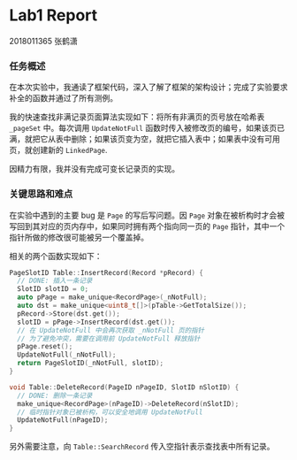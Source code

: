# Lab1 Report

2018011365 张鹤潇

### 任务概述

在本次实验中，我通读了框架代码，深入了解了框架的架构设计；完成了实验要求补全的函数并通过了所有测例。

我的快速查找非满记录页面算法实现如下：将所有非满页的页号放在哈希表 `_pageSet` 中。每次调用 `UpdateNotFull` 函数时传入被修改页的编号，如果该页已满，就把它从表中删除；如果该页变为空，就把它插入表中；如果表中没有可用页，就创建新的 `LinkedPage`.

因精力有限，我并没有完成可变长记录页的实现。

### 关键思路和难点

在实验中遇到的主要 bug 是 `Page` 的写后写问题。因 `Page` 对象在被析构时才会被写回到其对应的页内存中，如果同时拥有两个指向同一页的 `Page` 指针，其中一个指针所做的修改很可能被另一个覆盖掉。

相关的两个函数实现如下：

```c++
PageSlotID Table::InsertRecord(Record *pRecord) {
  // DONE: 插入一条记录
  SlotID slotID = 0;
  auto pPage = make_unique<RecordPage>(_nNotFull);
  auto dst = make_unique<uint8_t[]>(pTable->GetTotalSize());
  pRecord->Store(dst.get());
  slotID = pPage->InsertRecord(dst.get());
  // 在 UpdateNotFull 中会再次获取 _nNotFull 页的指针
  // 为了避免冲突，需要在调用前 UpdateNotFull 释放指针
  pPage.reset();	
  UpdateNotFull(_nNotFull);
  return PageSlotID(_nNotFull, slotID);
}

void Table::DeleteRecord(PageID nPageID, SlotID nSlotID) {
  // DONE: 删除一条记录
  make_unique<RecordPage>(nPageID)->DeleteRecord(nSlotID);
  // 临时指针对象已被析构，可以安全地调用 UpdateNotFull
  UpdateNotFull(nPageID);
}
```

另外需要注意，向 `Table::SearchRecord` 传入空指针表示查找表中所有记录。

